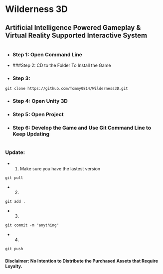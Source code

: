 # Wilderness 3D
## Artificial Intelligence Powered Gameplay & Virtual Reality Supported Interactive System
#
#
* ### Step 1: Open Command Line
* ###Step 2: CD to the Folder To Install the Game
* ### Step 3: 
```
git clone https://github.com/Tommy0814/Wilderness3D.git
```
* ### Step 4: Open Unity 3D
* ### Step 5: Open Project
* ### Step 6: Develop the Game and Use Git Command Line to Keep Updating
#
###
### Update:
* 1. Make sure you have the lastest version
```
git pull
```
* 2. 
```
git add .
```
* 3.
```
git commit -m "anything"
```
* 4.
```
git push
```
###
###
#### Disclaimer: No Intention to Distribute the Purchased Assets that Require Loyalty.
